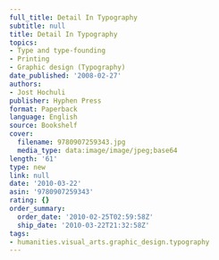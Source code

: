 ```yaml
---
full_title: Detail In Typography
subtitle: null
title: Detail In Typography
topics:
- Type and type-founding
- Printing
- Graphic design (Typography)
date_published: '2008-02-27'
authors:
- Jost Hochuli
publisher: Hyphen Press
format: Paperback
language: English
source: Bookshelf
cover:
  filename: 9780907259343.jpg
  media_type: data:image/image/jpeg;base64
length: '61'
type: new
link: null
date: '2010-03-22'
asin: '9780907259343'
rating: {}
order_summary:
  order_date: '2010-02-25T02:59:58Z'
  ship_date: '2010-03-22T21:32:58Z'
tags:
- humanities.visual_arts.graphic_design.typography
---
```


